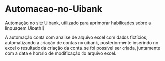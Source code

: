 # Automacao-no-Uibank
Automação no site Uibank, utilizado para aprimorar habilidades sobre a linguagem Uipath 🤖

A automação conta com analise de arquivo excel com dados fictícios, automatizando a criação de contas no uibank, 
posteriormente inserindo no excel o resultado da criação da conta,
se foi possível ser criada, juntamente com a data e horario de modificação do arquivo excel.
